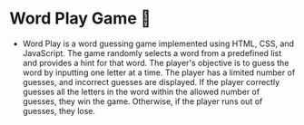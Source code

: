# Word Play Game 👾
- Word Play is a word guessing game implemented using HTML, CSS, and JavaScript. The game randomly selects a word from a predefined list and provides a hint for that word. The player's objective is to guess the word by inputting one letter at a time. The player has a limited number of guesses, and incorrect guesses are displayed. If the player correctly guesses all the letters in the word within the allowed number of guesses, they win the game. Otherwise, if the player runs out of guesses, they lose.